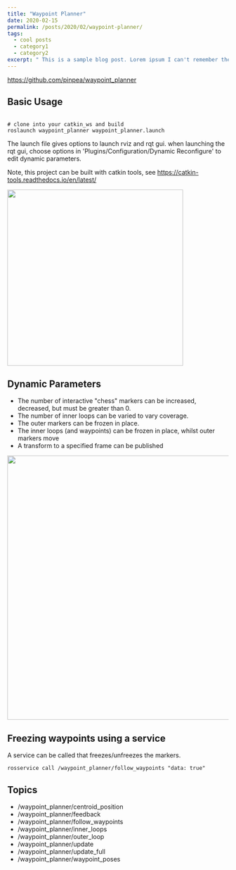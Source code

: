 ```yaml
---
title: "Waypoint Planner"
date: 2020-02-15
permalink: /posts/2020/02/waypoint-planner/
tags:
  - cool posts
  - category1
  - category2
excerpt: " This is a sample blog post. Lorem ipsum I can't remember the rest of lorem ipsum and don't have an internet connection right now. Testing testing testing this blog post. Blog posts are cool."
---
```


https://github.com/pinpea/waypoint_planner

## Basic Usage

<code class=".page__code" >
# clone into your catkin_ws and build
roslaunch waypoint_planner waypoint_planner.launch
</code>

The launch file gives options to launch rviz and rqt gui.
when launching the rqt gui, choose options in 'Plugins/Configuration/Dynamic Reconfigure' to edit dynamic parameters.

Note, this project can be built with catkin tools, see https://catkin-tools.readthedocs.io/en/latest/

<img src="./documentation/waypoint_planner.png" width="400">

## Dynamic Parameters

- The number of interactive "chess" markers can be increased, decreased, but must be greater than 0.
- The number of inner loops can be varied to vary coverage.
- The outer markers can be frozen in place.
- The inner loops (and waypoints) can be frozen in place, whilst outer markers move
- A transform to a specified frame can be published

<img src="./documentation/dynamic_reconfig_options.png" width="600">

## Freezing waypoints using a service

A service can be called that freezes/unfreezes the markers.

```
rosservice call /waypoint_planner/follow_waypoints "data: true"
```

## Topics

- /waypoint_planner/centroid_position
- /waypoint_planner/feedback
- /waypoint_planner/follow_waypoints
- /waypoint_planner/inner_loops
- /waypoint_planner/outer_loop
- /waypoint_planner/update
- /waypoint_planner/update_full
- /waypoint_planner/waypoint_poses
